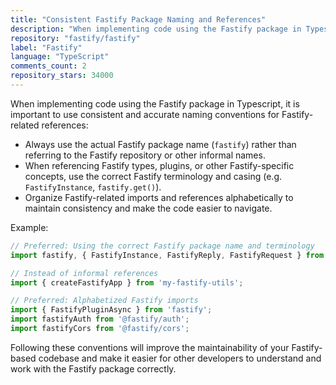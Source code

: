 ```yaml
---
title: "Consistent Fastify Package Naming and References"
description: "When implementing code using the Fastify package in Typescript, it is important to use consistent and accurate naming conventions for Fastify-related references: always use the actual Fastify package name, use correct Fastify terminology and casing, and organize Fastify-related imports and references alphabetically."
repository: "fastify/fastify"
label: "Fastify"
language: "TypeScript"
comments_count: 2
repository_stars: 34000
---
```


When implementing code using the Fastify package in Typescript, it is important to use consistent and accurate naming conventions for Fastify-related references:

- Always use the actual Fastify package name (`fastify`) rather than referring to the Fastify repository or other informal names.
- When referencing Fastify types, plugins, or other Fastify-specific concepts, use the correct Fastify terminology and casing (e.g. `FastifyInstance`, `fastify.get()`).
- Organize Fastify-related imports and references alphabetically to maintain consistency and make the code easier to navigate.

Example:
```typescript
// Preferred: Using the correct Fastify package name and terminology
import fastify, { FastifyInstance, FastifyReply, FastifyRequest } from 'fastify';

// Instead of informal references
import { createFastifyApp } from 'my-fastify-utils';

// Preferred: Alphabetized Fastify imports
import { FastifyPluginAsync } from 'fastify';
import fastifyAuth from '@fastify/auth';
import fastifyCors from '@fastify/cors';
```

Following these conventions will improve the maintainability of your Fastify-based codebase and make it easier for other developers to understand and work with the Fastify package correctly.